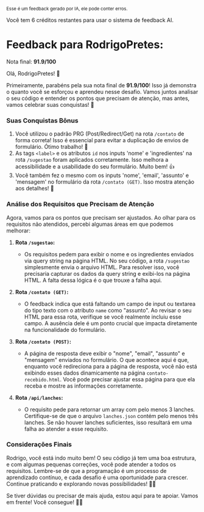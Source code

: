 <sup>Esse é um feedback gerado por IA, ele pode conter erros.</sup>

Você tem 6 créditos restantes para usar o sistema de feedback AI.

# Feedback para RodrigoPretes:

Nota final: **91.9/100**

Olá, RodrigoPretes! 🚀

Primeiramente, parabéns pela sua nota final de **91.9/100**! Isso já demonstra o quanto você se esforçou e aprendeu nesse desafio. Vamos juntos analisar o seu código e entender os pontos que precisam de atenção, mas antes, vamos celebrar suas conquistas! 🎉

### Suas Conquistas Bônus
1. Você utilizou o padrão PRG (Post/Redirect/Get) na rota `/contato` de forma correta! Isso é essencial para evitar a duplicação de envios de formulário. Ótimo trabalho! 👏
2. As tags `<label>` e os atributos `id` nos inputs 'nome' e 'ingredientes' na rota `/sugestao` foram aplicados corretamente. Isso melhora a acessibilidade e a usabilidade do seu formulário. Muito bem! 👍
3. Você também fez o mesmo com os inputs 'nome', 'email', 'assunto' e 'mensagem' no formulário da rota `/contato (GET)`. Isso mostra atenção aos detalhes! 🥳

### Análise dos Requisitos que Precisam de Atenção
Agora, vamos para os pontos que precisam ser ajustados. Ao olhar para os requisitos não atendidos, percebi algumas áreas em que podemos melhorar:

1. **Rota `/sugestao`:** 
   - Os requisitos pedem para exibir o nome e os ingredientes enviados via query string na página HTML. No seu código, a rota `/sugestao` simplesmente envia o arquivo HTML. Para resolver isso, você precisaria capturar os dados da query string e exibi-los na página HTML. A falta dessa lógica é o que trouxe a falha aqui.

2. **Rota `/contato (GET)`:**
   - O feedback indica que está faltando um campo de input ou textarea do tipo texto com o atributo `name` como "assunto". Ao revisar o seu HTML para essa rota, verifique se você realmente incluiu esse campo. A ausência dele é um ponto crucial que impacta diretamente na funcionalidade do formulário.

3. **Rota `/contato (POST)`:**
   - A página de resposta deve exibir o "nome", "email", "assunto" e "mensagem" enviados no formulário. O que acontece aqui é que, enquanto você redireciona para a página de resposta, você não está exibindo esses dados dinamicamente na página `contato-recebido.html`. Você pode precisar ajustar essa página para que ela receba e mostre as informações corretamente.

4. **Rota `/api/lanches`:**
   - O requisito pede para retornar um array com pelo menos 3 lanches. Certifique-se de que o arquivo `lanches.json` contém pelo menos três lanches. Se não houver lanches suficientes, isso resultará em uma falha ao atender a esse requisito.

### Considerações Finais
Rodrigo, você está indo muito bem! O seu código já tem uma boa estrutura, e com algumas pequenas correções, você pode atender a todos os requisitos. Lembre-se de que a programação é um processo de aprendizado contínuo, e cada desafio é uma oportunidade para crescer. Continue praticando e explorando novas possibilidades! 🚀💡

Se tiver dúvidas ou precisar de mais ajuda, estou aqui para te apoiar. Vamos em frente! Você consegue! 💪😊